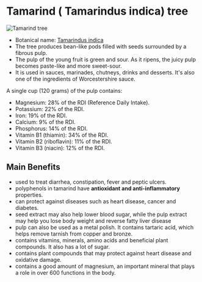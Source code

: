 # Tamarind ( Tamarindus indica) tree
![Tamarind tree](https://upload.wikimedia.org/wikipedia/commons/2/2e/Tamarindus_indica_pods.JPG )
- Botanical name: [Tamarindus indica](https://en.wikipedia.org/wiki/Tamarind)
- The tree produces bean-like pods filled with seeds surrounded by a fibrous pulp.
- The pulp of the young fruit is green and sour. As it ripens, the juicy pulp becomes paste-like and more sweet-sour.
- It is used in sauces, marinades, chutneys, drinks and desserts. It's also one of the ingredients of Worcestershire sauce.





 A single cup (120 grams) of the pulp contains:

- Magnesium: 28% of the RDI (Reference Daily Intake).
- Potassium: 22% of the RDI.
- Iron: 19% of the RDI.
- Calcium: 9% of the RDI.
- Phosphorus: 14% of the RDI.
- Vitamin B1 (thiamin): 34% of the RDI.
- Vitamin B2 (riboflavin): 11% of the RDI.
- Vitamin B3 (niacin): 12% of the RDI.


## Main Benefits

-  used to treat diarrhea, constipation, fever and peptic ulcers. 
-  polyphenols in tamarind have **antioxidant and anti-inflammatory** properties. 
-  can protect against diseases such as heart disease, cancer and diabetes.
-  seed extract may also help lower blood sugar, while the pulp extract may help you lose body weight and reverse fatty liver disease
-  pulp can also be used as a metal polish. It contains tartaric acid, which helps remove tarnish from copper and bronze.
- contains vitamins, minerals, amino acids and beneficial plant compounds. It also has a lot of sugar.
- contains plant compounds that may protect against heart disease and oxidative damage.
- contains a good amount of magnesium, an important mineral that plays a role in over 600 functions in the body.